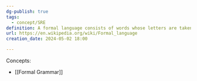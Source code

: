 ```yaml
---
dg-publish: true
tags:
  - concept/SRE
definition: A formal language consists of words whose letters are taken from an alphabet and are well-formed according to a specific set of rules called a formal grammar.
url: https://en.wikipedia.org/wiki/Formal_language
creation_date: 2024-05-02 18:00

---
```

Concepts: 
- [[Formal Grammar]]
